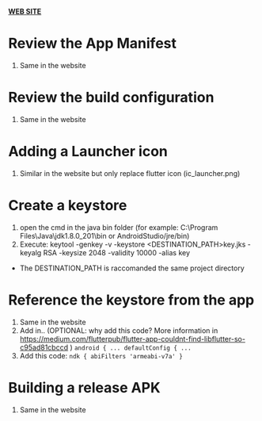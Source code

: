[**WEB SITE**](https://flutter.dev/docs/deployment/android)
# Review the App Manifest
1. Same in the website
# Review the build configuration
1. Same in the website
# Adding a Launcher icon
1. Similar in the website but only replace flutter icon (ic_launcher.png)
# Create a keystore
1.	open the cmd in the java bin folder (for example: C:\Program Files\Java\jdk1.8.0_201\bin or AndroidStudio/jre/bin)
2.	Execute: keytool -genkey -v -keystore <DESTINATION_PATH>key.jks -keyalg RSA -keysize 2048 -validity 10000 -alias key
* The DESTINATION_PATH is raccomanded the same project directory
# Reference the keystore from the app
1.	Same in the website
2.	Add in.. (OPTIONAL: why add this code? More information in https://medium.com/flutterpub/flutter-app-couldnt-find-libflutter-so-c95ad81cbccd )
`android {
     ...
     defaultConfig {
         ...`
3. Add this code:
`ndk {
     abiFilters 'armeabi-v7a'
 }`
# Building a release APK
1. Same in the website